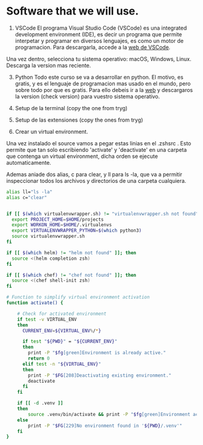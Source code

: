 # Software that we will use. 

1. VSCode
El programa Visual Studio Code (VSCode) es una integrated development environment (IDE), es decir un programa que permite interpetar y programar en diversos lenguajes, es como un motor de programacion. Para descargarla, accede a la [web de VSCode](https://code.visualstudio.com/Download).

Una vez dentro, selecciona tu sistema operativo: macOS, Windows, Linux. Descarga la version mas reciente. 

3. Python
Todo este curso se va a desarrollar en python. El motivo, es gratis, y es el lenguaje de programacion mas usado en el mundo, pero sobre todo por que es gratis. Para ello debeis ir a la [web](https://www.python.org/downloads/) y descargaros la version (check version) para vuestro sistema operativo. 

4. Setup de la terminal (copy the one from tryg)




6. Setup de las extensiones (copy the ones from tryg)
7. Crear un virtual environment.


Una vez instalado el source vamos a pegar estas linias en el .zshsrc . Esto permite que tan solo escribiendo 'activate' y 'deactivate' en una carpeta que contenga un virtual environment, dicha orden se ejecute automaticamente.

Ademas aniade dos alias, c para clear, y ll para ls -la, que va a permitir inspeccionar todos los archivos y directorios de una carpeta cualquiera. 
```bash
alias ll="ls -la"
alias c="clear"


if [[ $(which virtualenvwrapper.sh) != "virtualenvwrapper.sh not found" ]]; then
  export PROJECT_HOME=$HOME/projects
  export WORKON_HOME=$HOME/.virtualenvs
  export VIRTUALENVWRAPPER_PYTHON=$(which python3)
  source virtualenvwrapper.sh
fi

if [[ $(which helm) != "helm not found" ]]; then
  source <(helm completion zsh)
fi

if [[ $(which chef) != "chef not found" ]]; then
  source <(chef shell-init zsh)
fi

# Function to simplify virtual environment activation
function activate() {

    # Check for activated environment
    if test -v VIRTUAL_ENV
    then
      CURRENT_ENV=${VIRTUAL_ENV%/*}

      if test "${PWD}" = "${CURRENT_ENV}"
      then
        print -P "$fg[green]Environment is already active."
        return 0
      elif test -n "${VIRTUAL_ENV}"
      then
        print -P "$FG[208]Deactivating existing environment."
        deactivate
      fi
    fi

    if [[ -d .venv ]]
    then
        source .venv/bin/activate && print -P "$fg[green]Environment activated." || print -P "$FG[196]Activation failed!"
    else
        print -P "$FG[229]No environment found in '${PWD}/.venv'"
    fi
}
```
